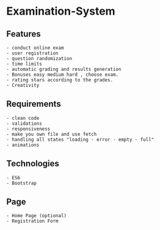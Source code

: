 # Examination-System

## Features
    - conduct online exam
    - user registration
    - question randomization
    - time limits
    - automatic grading and results generation
    - Bonuses easy medium hard , choose exam.
    - rating stars according to the grades.
    - Creativity
    
## Requirements 
    - clean code 
    - validations
    - responsiveness
    - make you own file and use fetch 
    - handling all states "loading - error - empty - full"
    - animations

## Technologies 
    - ES6
    - Bootstrap


## Page 
    - Home Page (optional)
    - Registration Form

